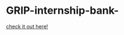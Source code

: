 # GRIP-internship-bank-
<a href="https://surya-bbas.github.io/Spark-internship-site-/"> check it out here! </a>
